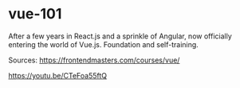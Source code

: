 # vue-101

After a few years in React.js and a sprinkle of Angular, now officially entering the world of Vue.js. Foundation and self-training.

Sources:
https://frontendmasters.com/courses/vue/

https://youtu.be/CTeFoa55ftQ

